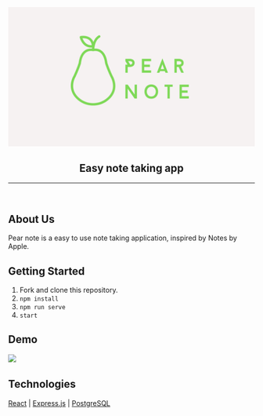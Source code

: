 ![](/client/assets/pear_note-page.png) 

<h2 align="center">Easy note taking app</h2>

***
<br>

## About Us
Pear note is a easy to use note taking application, inspired by Notes by Apple.

## Getting Started

1. Fork and clone this repository.
2. ```npm install```
3. ```npm run serve```
4. ```start```

## Demo
![](/client/assets/pear_note-demo.gif) 

## Technologies
[React](https://reactjs.org/) | [Express.js](https://expressjs.com/) | [PostgreSQL](https://www.postgresql.org/)
